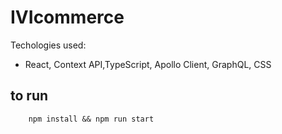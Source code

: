 # IVIcommerce

Techologies used:

- React, Context API,TypeScript, Apollo Client, GraphQL, CSS

## to run

        npm install && npm run start
